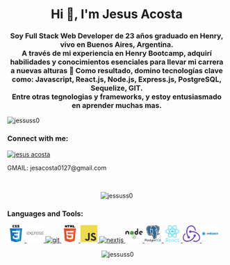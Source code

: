 <h1 align="center">Hi 👋, I'm Jesus Acosta</h1>
<h3 align="center">Soy Full Stack Web Developer de 23 años graduado en Henry, vivo en Buenos Aires, Argentina.
  <br/>
A través de mi experiencia en Henry Bootcamp, adquirí habilidades y conocimientos esenciales para llevar mi carrera a nuevas alturas 🚀 Como resultado, domino tecnologías clave como:
Javascript,
React.js,
Node.js,
Express.js,
PostgreSQL,
Sequelize,
GIT.
   <br/>
Entre otras tegnologias y frameworks, y estoy entusiasmado en aprender muchas mas.
</h3>
<p align="center"><img align="left" src="https://github-readme-stats.vercel.app/api/top-langs?username=jessuss0&show_icons=true&locale=en&layout=compact" alt="jessuss0" /></p>
<br/>
<h3 align="left">Connect with me:</h3>
<p align="left">
<a href="https://linkedin.com/in/jesus acosta" target="blank"><img align="center" src="https://raw.githubusercontent.com/rahuldkjain/github-profile-readme-generator/master/src/images/icons/Social/linked-in-alt.svg" alt="jesus acosta" height="30" width="40" /></a>
<p align="left">GMAIL: jesacosta0127@gmail.com</p>
</p>
<br/>
<p align="center"><img align="center" src="https://github-readme-streak-stats.herokuapp.com/?user=jessuss0&" alt="jessuss0" /></p>

<h3 align="left">Languages and Tools:</h3>
<p align="left"> <a href="https://www.w3schools.com/css/" target="_blank" rel="noreferrer"> <img src="https://raw.githubusercontent.com/devicons/devicon/master/icons/css3/css3-original-wordmark.svg" alt="css3" width="40" height="40"/> </a> <a href="https://expressjs.com" target="_blank" rel="noreferrer"> <img src="https://raw.githubusercontent.com/devicons/devicon/master/icons/express/express-original-wordmark.svg" alt="express" width="40" height="40"/> </a> <a href="https://git-scm.com/" target="_blank" rel="noreferrer"> <img src="https://www.vectorlogo.zone/logos/git-scm/git-scm-icon.svg" alt="git" width="40" height="40"/> </a> <a href="https://www.w3.org/html/" target="_blank" rel="noreferrer"> <img src="https://raw.githubusercontent.com/devicons/devicon/master/icons/html5/html5-original-wordmark.svg" alt="html5" width="40" height="40"/> </a> <a href="https://developer.mozilla.org/en-US/docs/Web/JavaScript" target="_blank" rel="noreferrer"> <img src="https://raw.githubusercontent.com/devicons/devicon/master/icons/javascript/javascript-original.svg" alt="javascript" width="40" height="40"/> </a> <a href="https://nextjs.org/" target="_blank" rel="noreferrer"> <img src="https://cdn.worldvectorlogo.com/logos/nextjs-2.svg" alt="nextjs" width="40" height="40"/> </a> <a href="https://nodejs.org" target="_blank" rel="noreferrer"> <img src="https://raw.githubusercontent.com/devicons/devicon/master/icons/nodejs/nodejs-original-wordmark.svg" alt="nodejs" width="40" height="40"/> </a> <a href="https://www.postgresql.org" target="_blank" rel="noreferrer"> <img src="https://raw.githubusercontent.com/devicons/devicon/master/icons/postgresql/postgresql-original-wordmark.svg" alt="postgresql" width="40" height="40"/> </a> <a href="https://reactjs.org/" target="_blank" rel="noreferrer"> <img src="https://raw.githubusercontent.com/devicons/devicon/master/icons/react/react-original-wordmark.svg" alt="react" width="40" height="40"/> </a> <a href="https://redux.js.org" target="_blank" rel="noreferrer"> <img src="https://raw.githubusercontent.com/devicons/devicon/master/icons/redux/redux-original.svg" alt="redux" width="40" height="40"/> </a> <a href="https://webpack.js.org" target="_blank" rel="noreferrer"> <img src="https://raw.githubusercontent.com/devicons/devicon/d00d0969292a6569d45b06d3f350f463a0107b0d/icons/webpack/webpack-original-wordmark.svg" alt="webpack" width="40" height="40"/> </a> </p>


<p align="center">&nbsp;<img align="center" src="https://github-readme-stats.vercel.app/api?username=jessuss0&show_icons=true&locale=en" alt="jessuss0" /></p>

